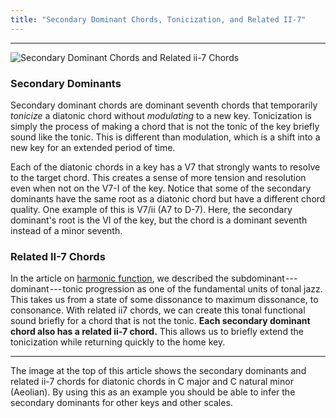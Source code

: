 ```yaml
---
title: "Secondary Dominant Chords, Tonicization, and Related II-7"
---
```


* * * * *

![Secondary Dominant Chords and Related ii-7 Chords](https://cdn-images-1.medium.com/max/800/1*f98mJNM2atmCymCE2NBw2w.png)

### Secondary Dominants

Secondary dominant chords are dominant seventh chords that temporarily *tonicize* a diatonic chord without *modulating* to a new key. Tonicization is simply the process of making a chord that is not the tonic of the key briefly sound like the tonic. This is different than modulation, which is a shift into a new key for an extended period of time. 

Each of the diatonic chords in a key has a V7 that strongly wants to resolve to the target chord. This creates a sense of more tension and resolution even when not on the V7-I of the key. Notice that some of the secondary dominants have the same root as a diatonic chord but have a different chord quality. One example of this is V7/ii (A7 to D-7). Here, the secondary dominant's root is the VI of the key, but the chord is a dominant seventh instead of a minor seventh. 

### Related II-7 Chords 

In the article on [harmonic function](https://jazztheory.co/harmonic-function), we described the subdominant --- dominant --- tonic progression as one of the fundamental units of tonal jazz. This takes us from a state of some dissonance to maximum dissonance, to consonance. With related ii7 chords, we can create this tonal functional sound briefly for a chord that is not the tonic. **Each secondary dominant chord also has a related ii-7 chord.** This allows us to briefly extend the tonicization while returning quickly to the home key.

* * * * *

The image at the top of this article shows the secondary dominants and related ii-7 chords for diatonic chords in C major and C natural minor (Aeolian). By using this as an example you should be able to infer the secondary dominants for other keys and other scales.